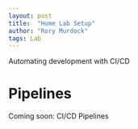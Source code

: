 ```yaml
---
layout: post
title:  "Home Lab Setup"
author: "Rory Murdock"
tags: Lab
---
```


Automating development with CI/CD

# Pipelines

Coming soon: CI/CD Pipelines